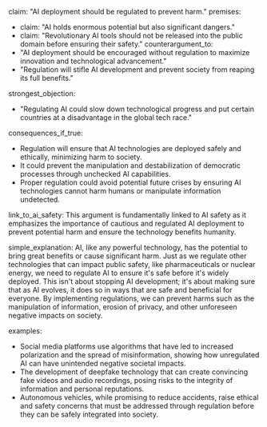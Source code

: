 claim: "AI deployment should be regulated to prevent harm."
premises:
  - claim: "AI holds enormous potential but also significant dangers."
  - claim: "Revolutionary AI tools should not be released into the public domain before ensuring their safety."
counterargument_to:
  - "AI deployment should be encouraged without regulation to maximize innovation and technological advancement."
  - "Regulation will stifle AI development and prevent society from reaping its full benefits."

strongest_objection:
  - "Regulating AI could slow down technological progress and put certain countries at a disadvantage in the global tech race."

consequences_if_true:
  - Regulation will ensure that AI technologies are deployed safely and ethically, minimizing harm to society.
  - It could prevent the manipulation and destabilization of democratic processes through unchecked AI capabilities.
  - Proper regulation could avoid potential future crises by ensuring AI technologies cannot harm humans or manipulate information undetected.

link_to_ai_safety: This argument is fundamentally linked to AI safety as it emphasizes the importance of cautious and regulated AI deployment to prevent potential harm and ensure the technology benefits humanity.

simple_explanation: AI, like any powerful technology, has the potential to bring great benefits or cause significant harm. Just as we regulate other technologies that can impact public safety, like pharmaceuticals or nuclear energy, we need to regulate AI to ensure it's safe before it's widely deployed. This isn't about stopping AI development; it's about making sure that as AI evolves, it does so in ways that are safe and beneficial for everyone. By implementing regulations, we can prevent harms such as the manipulation of information, erosion of privacy, and other unforeseen negative impacts on society.

examples:
  - Social media platforms use algorithms that have led to increased polarization and the spread of misinformation, showing how unregulated AI can have unintended negative societal impacts.
  - The development of deepfake technology that can create convincing fake videos and audio recordings, posing risks to the integrity of information and personal reputations.
  - Autonomous vehicles, while promising to reduce accidents, raise ethical and safety concerns that must be addressed through regulation before they can be safely integrated into society.